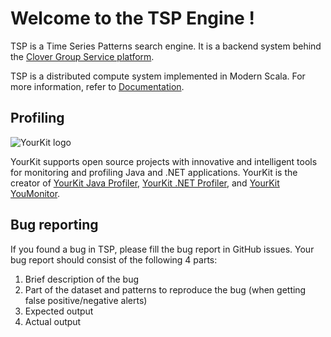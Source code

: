 Welcome to the TSP Engine !
===

TSP is a Time Series Patterns search engine. It is a backend system behind the [Clover Group Service platform](https://clover.global/en).

TSP is a distributed compute system implemented in Modern Scala. For more information, refer to [Documentation](https://clover-group.github.io/tsp/).

## Profiling
 
![YourKit logo](https://www.yourkit.com/images/yklogo.png) 

YourKit supports open source projects with innovative and intelligent tools for monitoring and profiling Java and .NET applications. YourKit is the creator of [YourKit Java Profiler](https://www.yourkit.com/java/profiler/), [YourKit .NET Profiler](https://www.yourkit.com/.net/profiler/), and [YourKit YouMonitor](https://www.yourkit.com/youmonitor/). 

## Bug reporting

If you found a bug in TSP, please fill the bug report in GitHub issues. Your bug report should consist of the following 4 parts:
1. Brief description of the bug
2. Part of the dataset and patterns to reproduce the bug (when getting false positive/negative alerts)
3. Expected output
4. Actual output
